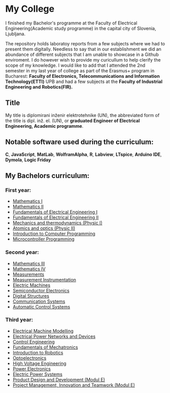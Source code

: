 # My College
I finished my Bachelor's programme at the Faculty of Electrical Engineering(Academic study programme) in the capital city of Slovenia, Ljubljana. 

The repository holds laboratoy reports from a few subjects where we had to present them digitally. Needless to say that in our establishment we did an abundance of different subjects that I am unable to showcase in a Github enviroment. I do however wish to provide my curicullum to help clerify the scope of my knowledge. I would like to add that I attended the 2nd semester in my last year of college as part of the Erasmus+ program in Bucharest: **Faculty of Electronics, Telecommunications and Information Technology(ETTI)** UPB and had a few subjects at the **Faculty of Industrial Engineering and Robotics(FIR).**

## Title

My title is diplomirani inženir elektrotehnike (UN), the abbreviated form of the title is dipl. inž. el. (UN),
or **graduated Engineer of Electrical Engineering, Academic programme**.

## Notable software used during the curriculum:
**C**,  **JavaScript**,  **MatLab**, **WolframAlpha**, **R**,  **Labview**,  **LTspice**,  **Arduino IDE**,  **Dymola**,  **Logic Friday**

## My Bachelors curriculum:
### First year:

+ [Mathematics I](https://old.fe.uni-lj.si/en/education/1st_cycle_academic_study_programme/electrical_engineering/subjects/2009010509580906/)
+ [Mathematics II](https://old.fe.uni-lj.si/en/education/1st_cycle_academic_study_programme/electrical_engineering/subjects/2009010511073086/)
+ [Fundamentals of Electrical Engineering I](https://old.fe.uni-lj.si/en/education/1st_cycle_academic_study_programme/electrical_engineering/subjects/2009010510022034/)
+ [Fundamentals of Electrical Engineering II](https://old.fe.uni-lj.si/en/education/1st_cycle_academic_study_programme/electrical_engineering/subjects/2009010511121295/)
+ [Mechanics and thermodynamics (Physic I)](https://old.fe.uni-lj.si/en/education/1st_cycle_academic_study_programme/electrical_engineering/subjects/2009010510002647/)
+ [Atomics and optics (Physic II)](https://old.fe.uni-lj.si/en/education/1st_cycle_academic_study_programme/electrical_engineering/subjects/2009010511084393/)
+ [Introduction to Computer Programming](https://old.fe.uni-lj.si/en/education/1st_cycle_academic_study_programme/electrical_engineering/subjects/2009010510221170/)
+ [Microcontroller Programming](https://old.fe.uni-lj.si/en/education/1st_cycle_academic_study_programme/electrical_engineering/subjects/2009010511133202/)

### Second year:
- [Mathematics III](https://old.fe.uni-lj.si/en/education/1st_cycle_academic_study_programme/electrical_engineering/subjects/2009010511342071/)
- [Mathematics IV](https://old.fe.uni-lj.si/en/education/1st_cycle_academic_study_programme/electrical_engineering/subjects/2009010511532294/)
- [Measurements](https://old.fe.uni-lj.si/en/education/1st_cycle_academic_study_programme/electrical_engineering/subjects/2009010511352124/)
- [Measurement Instrumentation](https://old.fe.uni-lj.si/en/education/1st_cycle_academic_study_programme/electrical_engineering/subjects/2009010511562525/)
- [Electric Machines](https://old.fe.uni-lj.si/en/education/1st_cycle_academic_study_programme/electrical_engineering/subjects/2009010511591494/)
- [Semiconductor Electronics](https://old.fe.uni-lj.si/en/education/1st_cycle_academic_study_programme/electrical_engineering/subjects/2009010512014592/)
- [Digital Structures](https://old.fe.uni-lj.si/en/education/1st_cycle_academic_study_programme/electrical_engineering/subjects/2009010511372338/)
- [Communication Systems](https://old.fe.uni-lj.si/en/education/1st_cycle_academic_study_programme/electrical_engineering/subjects/2009010511384231/)
- [Automatic Control Systems](https://old.fe.uni-lj.si/en/education/1st_cycle_academic_study_programme/electrical_engineering/subjects/2009011208573472/)

### Third year:
- [Electrical Machine Modelling](https://old.fe.uni-lj.si/en/education/1st_cycle_academic_study_programme/electrical_engineering/subjects/2009011210310097/)
- [Electrical Power Networks and Devices](https://old.fe.uni-lj.si/en/education/1st_cycle_academic_study_programme/electrical_engineering/subjects/2009011210255615/)
- [Control Engineering](https://old.fe.uni-lj.si/en/education/1st_cycle_academic_study_programme/electrical_engineering/subjects/2009011210280879/)
- [Fundamentals of Mechatronics](https://old.fe.uni-lj.si/en/education/1st_cycle_academic_study_programme/electrical_engineering/subjects/2009011210074477/)
- [Introduction to Robotics](https://old.fe.uni-lj.si/en/education/1st_cycle_academic_study_programme/electrical_engineering/subjects/2009011209473556/)
- [Optoelectronics](https://old.fe.uni-lj.si/en/education/1st_cycle_academic_study_programme/electrical_engineering/subjects/2009011210064165/)
- [High Voltage Engineering](https://old.fe.uni-lj.si/en/education/1st_cycle_academic_study_programme/electrical_engineering/subjects/2009011211544730/)
- [Power Electronics](https://old.fe.uni-lj.si/en/education/1st_cycle_academic_study_programme/electrical_engineering/subjects/2009011211524199/)
- [Electric Power Systems](https://old.fe.uni-lj.si/en/education/1st_cycle_academic_study_programme/electrical_engineering/subjects/2009011211503361/)
- [Product Design and Development (Modul E)](https://old.fe.uni-lj.si/en/education/1st_cycle_academic_study_programme/electrical_engineering/subjects/2009011211341812/)
- [Project Management, Innovation and Teamwork (Modul E)](https://old.fe.uni-lj.si/en/education/1st_cycle_academic_study_programme/electrical_engineering/subjects/2009011211161223/)




